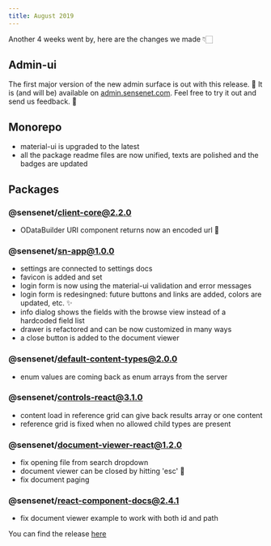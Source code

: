 ```yaml
---
title: August 2019
---
```


Another 4 weeks went by, here are the changes we made 👇🏻

## Admin-ui

The first major version of the new admin surface is out with this release. 🥳 
It is (and will be) available on [admin.sensenet.com](https://admin.sensenet.com). Feel free to try it out and send us feedback. 🙋‍

## Monorepo

- material-ui is upgraded to the latest
- all the package readme files are now unified, texts are polished and the badges are updated

## Packages

### @sensenet/client-core@2.2.0
- ODataBuilder URI component returns now an encoded url 👀

### @sensenet/sn-app@1.0.0
- settings are connected to settings docs
- favicon is added and set
- login form is now using the material-ui validation and error messages
- login form is redesingned: future buttons and links are added, colors are updated, etc. ✨
- info dialog shows the fields with the browse view instead of a hardcoded field list
- drawer is refactored and can be now customized in many ways
- a close button is added to the document viewer

### @sensenet/default-content-types@2.0.0
- enum values are coming back as enum arrays from the server

### @sensenet/controls-react@3.1.0
- content load in reference grid can give back results array or one content
- reference grid is fixed when no allowed child types are present

### @sensenet/document-viewer-react@1.2.0
- fix opening file from search dropdown
- document viewer can be closed by hitting 'esc' 💆‍
- fix document paging

### @sensenet/react-component-docs@2.4.1
- fix document viewer example to work with both id and path
 
You can find the release [here](https://github.com/SenseNet/sn-client/releases/tag/2019-08-21)
